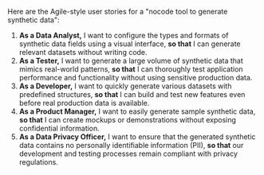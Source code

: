 Here are the Agile-style user stories for a "nocode tool to generate synthetic data":
1.  **As a Data Analyst,** I want to configure the types and formats of synthetic data fields using a visual interface, **so that** I can generate relevant datasets without writing code.
2.  **As a Tester,** I want to generate a large volume of synthetic data that mimics real-world patterns, **so that** I can thoroughly test application performance and functionality without using sensitive production data.
3.  **As a Developer,** I want to quickly generate various datasets with predefined structures, **so that** I can build and test new features even before real production data is available.
4.  **As a Product Manager,** I want to easily generate sample synthetic data, **so that** I can create mockups or demonstrations without exposing confidential information.
5.  **As a Data Privacy Officer,** I want to ensure that the generated synthetic data contains no personally identifiable information (PII), **so that** our development and testing processes remain compliant with privacy regulations.